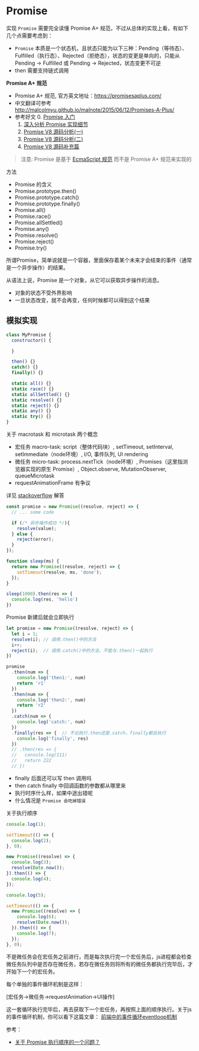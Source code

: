 # Promise

实现 `Promise` 需要完全读懂 Promise A+ 规范，不过从总体的实现上看，有如下几个点需要考虑到：

- `Promise` 本质是一个状态机，且状态只能为以下三种：Pending（等待态）、Fulfilled（执行态）、Rejected（拒绝态），状态的变更是单向的，只能从Pending -> Fulfilled 或 Pending -> Rejected，状态变更不可逆
- then 需要支持链式调用

**Promise A+ 规范**

- Promise A+ 规范, 官方英文地址：https://promisesaplus.com/
- 中文翻译可参考 http://malcolmyu.github.io/malnote/2015/06/12/Promises-A-Plus/
- 参考好文
  0. [Promise 入门](https://es6.ruanyifeng.com/#docs/promise)
  1. [深入分析 Promise 实现细节](https://juejin.cn/post/6945319439772434469)
  2. [Promise V8 源码分析(一)](https://zhuanlan.zhihu.com/p/264944183)
  3. [Promise V8 源码分析(二)](https://zhuanlan.zhihu.com/p/329201628)
  4. [Promise V8 源码补充篇](https://juejin.cn/post/6953452438300917790)

> 注意: Promise 是基于 [EcmaScript 规范](https://262.ecma-international.org/#sec-promise-objects) 而不是 Promise A+ 规范来实现的

方法

- Promise 的含义
- Promise.prototype.then()
- Promise.prototype.catch()
- Promise.prototype.finally()
- Promise.all()
- Promise.race()
- Promise.allSettled()
- Promise.any()
- Promise.resolve()
- Promise.reject()
- Promise.try()

所谓Promise，简单说就是一个容器，里面保存着某个未来才会结束的事件（通常是一个异步操作）的结果。

从语法上说，Promise 是一个对象，从它可以获取异步操作的消息。

- 对象的状态不受外界影响
- 一旦状态改变，就不会再变，任何时候都可以得到这个结果

## 模拟实现

```js
class MyPromise {
  constructor() {

  }

  then() {}
  catch() {}
  finally() {}

  static all() {}
  static race() {}
  static allSettled() {}
  static resolve() {}
  static reject() {}
  static any() {}
  static try() {}
}
```

关于 macrotask 和 microtask 两个概念

- 宏任务 macro-task: script（整体代码块）, setTimeout, setInterval, setImmediate（node环境）, I/O, 事件队列, UI rendering
- 微任务 micro-task: process.nextTick（node环境）, Promises（这里指浏览器实现的原生 Promise）, Object.observe, MutationObserver, queueMicrotask
- requestAnimationFrame 有争议

详见 [stackoverflow](https://stackoverflow.com/questions/25915634/difference-between-microtask-and-macrotask-within-an-event-loop-context) 解答

```js
const promise = new Promise((resolve, reject) => {
  // ... some code

  if (/* 异步操作成功 */){
    resolve(value);
  } else {
    reject(error);
  }
});

function sleep(ms) {
  return new Promise((resolve, reject) => {
    setTimeout(resolve, ms, 'done');
  });
}

sleep(1000).then(res => {
  console.log(res, 'hello')
})
```

Promise 新建后就会立即执行

```js
let promise = new Promise((resolve, reject) => {
  let i = 1;
  resolve(i); // 调用.then()中的方法
  i++;
  reject(i);  // 调用.catch()中的方法，不能与.then()一起执行
})

promise
  .then(num => {
    console.log('then1:', num)
    return 'r1'
  })
  .then(num => {
    console.log('then2:', num)
    return 'r2'
  })
  .catch(num => {
    console.log('catch:', num)
  })
  .finally(res => {  // 不论执行.then还是.catch，finally都会执行
    console.log('finally', res)
  })
  // .then(res => {
  //   console.log(111)
  //   return 222
  // })
```

- finally 后面还可以写 then 调用吗
- then catch finally 中回调函数的参数都从哪里来
- 执行时序什么样，如果中途出错呢
- 什么情况是 `Promise 会吃掉错误`

关于执行顺序

```js
console.log(1);

setTimeout(() => {
  console.log(2);
}, 0);

new Promise((resolve) => {
  console.log(3);
  resolve(Date.now());
}).then(() => {
  console.log(4);
});

console.log(5);

setTimeout(() => {
  new Promise((resolve) => {
    console.log(6);
    resolve(Date.now());
  }).then(() => {
    console.log(7);
  });
}, 0);
```

不是微任务会在宏任务之前进行，而是每次执行完一个宏任务后，js进程都会检查微任务队列中是否存在微任务，若存在微任务则将所有的微任务都执行完毕后，才开始下一个的宏任务。

每个单独的事件循环机制是这样：

[宏任务->微任务->requestAnimation->UI操作]

这一套循环执行完毕后，再去获取下一个宏任务，再按照上面的顺序执行。关于js的事件循环机制，你可以看下这篇文章： [前端中的事件循环eventloop机制](https://www.xiabingbao.com/post/javascript/js-eventloop.html)

参考：

- [关于 Promise 执行顺序的一个问题？](https://www.zhihu.com/question/36273908?sort=created)
